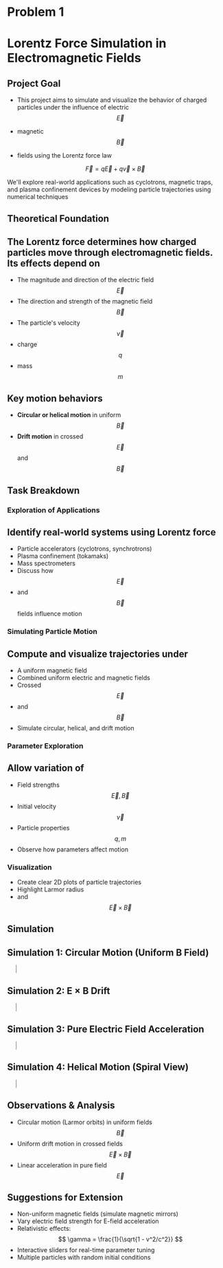 # Problem 1
# Lorentz Force Simulation in Electromagnetic Fields
## Project Goal
- This project aims to simulate and visualize the behavior of charged particles under the influence of electric $$ \vec{E} $$ 

- magnetic $$ \vec{B} $$ 
 
 - fields using the Lorentz force law

$$
\vec{F} = q\vec{E} + q\vec{v} \times \vec{B}
$$

We'll explore real-world applications such as cyclotrons, magnetic traps, and plasma confinement devices by modeling particle trajectories using numerical techniques

## Theoretical Foundation
## The Lorentz force determines how charged particles move through electromagnetic fields. Its effects depend on

- The magnitude and direction of the electric field $$ \vec{E} $$
- The direction and strength of the magnetic field $$ \vec{B} $$
- The particle's velocity $$ \vec{v} $$ 
- charge $$ q $$
- mass $$ m $$

## Key motion behaviors

- **Circular or helical motion** in uniform $$ \vec{B} $$ 
- **Drift motion** in crossed $$ \vec{E} $$ and $$ \vec{B} $$ 

## Task Breakdown

### Exploration of Applications
## Identify real-world systems using Lorentz force
  - Particle accelerators (cyclotrons, synchrotrons)
  - Plasma confinement (tokamaks)
  - Mass spectrometers
- Discuss how $$ \vec{E} $$
- and $$ \vec{B} $$ fields influence motion

### Simulating Particle Motion
## Compute and visualize trajectories under
  - A uniform magnetic field
  - Combined uniform electric and magnetic fields
  - Crossed $$ \vec{E} $$ 
  - and $$ \vec{B} $$ 
- Simulate circular, helical, and drift motion

### Parameter Exploration
## Allow variation of
  - Field strengths $$ \vec{E}, \vec{B} $$
  - Initial velocity $$ \vec{v} $$
  - Particle properties $$ q, m $$
- Observe how parameters affect motion

### Visualization
- Create clear 2D plots of particle trajectories  
- Highlight Larmor radius
- and $$ \vec{E} \times \vec{B} $$ 


## Simulation 
<!DOCTYPE html>
<html lang="en">
<head>
  <meta charset="UTF-8">
  <title>Multiple Lorentz Simulations</title>
  <style>
    body { font-family: Arial, background: #f4f4f4; text-align: left; }
    canvas { border: 1px solid #aaa; margin: 20px; background: white; }
  </style>
</head>
<body>
  <h2>Simulation 1: Circular Motion (Uniform B Field)</h2>
  <canvas id="canvas1" width="720" height="600"></canvas>

  <h2>Simulation 2: E × B Drift</h2>
  <canvas id="canvas2" width="720" height="600"></canvas>

  <h2>Simulation 3: Pure Electric Field Acceleration</h2>
  <canvas id="canvas3" width="720" height="400"></canvas>

  <h2>Simulation 4: Helical Motion (Spiral View)</h2>
  <canvas id="canvas4" width="720" height="600"></canvas>

  <script>
    const steps = 2000;

    // ----------- SIMULATION 1 -----------
    const ctx1 = document.getElementById("canvas1").getContext("2d");
    let pos1 = { x: 400, y: 150 }, vel1 = { x: 2, y: 0 };
    const B1 = 1, E1 = { x: 0, y: 0 }, dt1 = 0.1;

    function simulate1() {
      ctx1.beginPath(); ctx1.moveTo(pos1.x, pos1.y);
      for (let i = 0; i < steps; i++) {
        const ax = vel1.y * B1, ay = -vel1.x * B1;
        vel1.x += ax * dt1; vel1.y += ay * dt1;
        pos1.x += vel1.x * dt1; pos1.y += vel1.y * dt1;
        ctx1.lineTo(pos1.x, pos1.y);
      }
      ctx1.strokeStyle = '#007bff'; ctx1.stroke();
    }

    // ----------- SIMULATION 2 -----------
    const ctx2 = document.getElementById("canvas2").getContext("2d");
    let pos2 = { x: 400, y: 150 }, vel2 = { x: 0, y: 0 };
    const E2 = { x: 1, y: 0 }, B2 = 1, dt2 = 0.1;

    function simulate2() {
      ctx2.beginPath(); ctx2.moveTo(pos2.x, pos2.y);
      for (let i = 0; i < steps; i++) {
        const ax = E2.x + vel2.y * B2, ay = E2.y - vel2.x * B2;
        vel2.x += ax * dt2; vel2.y += ay * dt2;
        pos2.x += vel2.x * dt2; pos2.y += vel2.y * dt2;
        ctx2.lineTo(pos2.x, pos2.y);
      }
      ctx2.strokeStyle = '#FF5733'; ctx2.stroke();
    }

    // ----------- SIMULATION 3 -----------
    const ctx3 = document.getElementById("canvas3").getContext("2d");
    let pos3 = { x: 100, y: 150 }, vel3 = { x: 0, y: 0 };
    const E3 = { x: 0.5, y: 0 }, dt3 = 0.1;

    function simulate3() {
      ctx3.beginPath(); ctx3.moveTo(pos3.x, pos3.y);
      for (let i = 0; i < steps; i++) {
        vel3.x += E3.x * dt3; vel3.y += E3.y * dt3;
        pos3.x += vel3.x * dt3; pos3.y += vel3.y * dt3;
        ctx3.lineTo(pos3.x, pos3.y);
      }
      ctx3.strokeStyle = '#28a745'; ctx3.stroke();
    }

    // ----------- SIMULATION 4 -----------
    const ctx4 = document.getElementById("canvas4").getContext("2d");
    let x4 = 0, y4 = 0, z4 = 0;
    let vx4 = 2, vy4 = 2, vz4 = 1;
    const Bz4 = 1, dt4 = 0.1, scale4 = 5;

    function simulate4() {
      ctx4.beginPath();
      ctx4.moveTo(400 + x4 * scale4, 200 + z4 * scale4); // spiral effect in x-z

      for (let i = 0; i < steps; i++) {
        const ax = vy4 * Bz4;
        const ay = -vx4 * Bz4;

        vx4 += ax * dt4;
        vy4 += ay * dt4;

        x4 += vx4 * dt4;
        y4 += vy4 * dt4;
        z4 += vz4 * dt4;

        ctx4.lineTo(400 + x4 * scale4, 200 + z4 * scale4);
      }

      ctx4.strokeStyle = '#6f42c1';
      ctx4.lineWidth = 2;
      ctx4.stroke();
    }

    // Run all simulations
    simulate1();
    simulate2();
    simulate3();
    simulate4();
  </script>
</body>
</html>


## Observations & Analysis

- Circular motion (Larmor orbits) in uniform fields  $$ \vec{B} $$ 
- Uniform drift motion in crossed fields   $$ \vec{E} \times \vec{B} $$ 
- Linear acceleration in pure field $$ \vec{E} $$ 

## Suggestions for Extension

- Non-uniform magnetic fields (simulate magnetic mirrors)  
- Vary electric field strength for E-field acceleration  
- Relativistic effects:  
  $$ \gamma = \frac{1}{\sqrt{1 - v^2/c^2}} $$
- Interactive sliders for real-time parameter tuning  
- Multiple particles with random initial conditions
